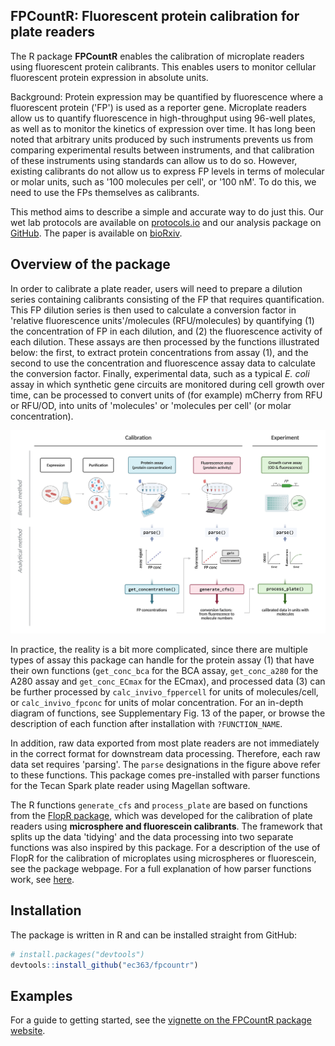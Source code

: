 ## FPCountR: Fluorescent protein calibration for plate readers

The R package **FPCountR** enables the calibration of microplate readers using fluorescent protein calibrants. This enables users to monitor cellular fluorescent protein expression in absolute units.

Background: Protein expression may be quantified by fluorescence where a fluorescent protein ('FP') is used as a reporter gene. Microplate readers allow us to quantify fluorescence in high-throughput using 96-well plates, as well as to monitor the kinetics of expression over time. It has long been noted that arbitrary units produced by such instruments prevents us from comparing experimental results between instruments, and that calibration of these instruments using standards can allow us to do so. However, existing calibrants do not allow us to express FP levels in terms of molecular or molar units, such as '100 molecules per cell', or '100 nM'. To do this, we need to use the FPs themselves as calibrants.

This method aims to describe a simple and accurate way to do just this. Our wet lab protocols are available on [protocols.io](https://dx.doi.org/10.17504/protocols.io.bzudp6s6) and our analysis package on [GitHub](https://github.com/ec363/fpcountr). The paper is available on [bioRxiv](https://www.biorxiv.org/content/10.1101/2021.12.06.471413v3).

## Overview of the package

In order to calibrate a plate reader, users will need to prepare a dilution series containing calibrants consisting of the FP that requires quantification. This FP dilution series is then used to calculate a conversion factor in 'relative fluorescence units'/molecules (RFU/molecules) by quantifying (1) the concentration of FP in each dilution, and (2) the fluorescence activity of each dilution. These assays are then processed by the functions illustrated below: the first, to extract protein concentrations from assay (1), and the second to use the concentration and fluorescence assay data to calculate the conversion factor. Finally, experimental data, such as a typical _E. coli_ assay in which synthetic gene circuits are monitored during cell growth over time, can be processed to convert units of (for example) mCherry from RFU or RFU/OD, into units of 'molecules' or 'molecules per cell' (or molar concentration).

<p align="center">
  <img src="man/figures/gh_overview.png" width="720" />
</p>

In practice, the reality is a bit more complicated, since there are multiple types of assay this package can handle for the protein assay (1) that have their own functions (`get_conc_bca` for the BCA assay, `get_conc_a280` for the A280 assay and `get_conc_ECmax` for the ECmax), and processed data (3) can be further processed by `calc_invivo_fppercell` for units of molecules/cell, or `calc_invivo_fpconc` for units of molar concentration. For an in-depth diagram of functions, see Supplementary Fig. 13 of the paper, or browse the description of each function after installation with `?FUNCTION_NAME`.

In addition, raw data exported from most plate readers are not immediately in the correct format for downstream data processing. Therefore, each raw data set requires 'parsing'. The `parse` designations in the figure above refer to these functions. This package comes pre-installed with parser functions for the Tecan Spark plate reader using Magellan software. 

The R functions `generate_cfs` and `process_plate` are based on functions from the [FlopR package](https://github.com/ucl-cssb/flopr), which was developed for the calibration of plate readers using **microsphere and fluorescein calibrants**. The framework that splits up the data 'tidying' and the data processing into two separate functions was also inspired by this package. For a description of the use of FlopR for the calibration of microplates using microspheres or fluorescein, see the package webpage. For a full explanation of how parser functions work, see [here](https://github.com/ucl-cssb/flopr#plate-reader-calibration).

## Installation

The package is written in R and can be installed straight from GitHub:

```r
# install.packages("devtools")
devtools::install_github("ec363/fpcountr")
```

## Examples

For a guide to getting started, see the [vignette on the FPCountR package website](https://ec363.github.io/fpcountr/articles/fpcountr.html).
